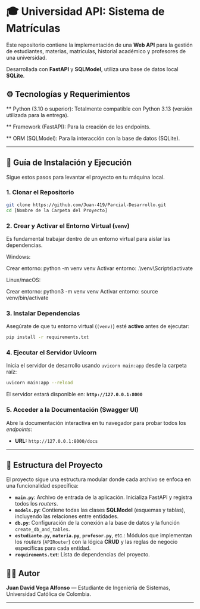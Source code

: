 # 🎓 Universidad API: Sistema de Matrículas

Este repositorio contiene la implementación de una **Web API** para la gestión de estudiantes, materias, matrículas, historial académico y profesores de una universidad.

Desarrollada con **FastAPI** y **SQLModel**, utiliza una base de datos local **SQLite**.

## ⚙️ Tecnologías y Requerimientos

** Python (3.10 o superior): Totalmente compatible con Python 3.13 (versión utilizada para la entrega).

** Framework (FastAPI): Para la creación de los endpoints.

** ORM (SQLModel): Para la interacción con la base de datos (SQLite).

-----

## 🚀 Guía de Instalación y Ejecución

Sigue estos pasos para levantar el proyecto en tu máquina local.

### 1\. Clonar el Repositorio

```bash
git clone https://github.com/Juan-419/Parcial-Desarrollo.git
cd [Nombre de la Carpeta del Proyecto]
```

### 2\. Crear y Activar el Entorno Virtual (`venv`)

Es fundamental trabajar dentro de un entorno virtual para aislar las dependencias.

Windows:

Crear entorno: python -m venv venv
Activar entorno: .\venv\Scripts\activate

Linux/macOS:

Crear entorno: python3 -m venv venv
Activar entorno: source venv/bin/activate

### 3\. Instalar Dependencias

Asegúrate de que tu entorno virtual (`(venv)`) esté **activo** antes de ejecutar:

```bash
pip install -r requirements.txt
```

### 4\. Ejecutar el Servidor Uvicorn

Inicia el servidor de desarrollo usando `uvicorn main:app` desde la carpeta raíz:

```bash
uvicorn main:app --reload
```

El servidor estará disponible en: **`http://127.0.0.1:8000`**

### 5\. Acceder a la Documentación (Swagger UI)

Abre la documentación interactiva en tu navegador para probar todos los *endpoints*:

  * **URL:** `http://127.0.0.1:8000/docs`

-----

## 📂 Estructura del Proyecto

El proyecto sigue una estructura modular donde cada archivo se enfoca en una funcionalidad específica:

  * **`main.py`**: Archivo de entrada de la aplicación. Inicializa FastAPI y registra todos los *routers*.
  * **`models.py`**: Contiene todas las clases **SQLModel** (esquemas y tablas), incluyendo las relaciones entre entidades.
  * **`db.py`**: Configuración de la conexión a la base de datos y la función `create_db_and_tables`.
  * **`estudiante.py`**, **`materia.py`**, **`profesor.py`**, etc.: Módulos que implementan los *routers* (`APIRouter`) con la lógica **CRUD** y las reglas de negocio específicas para cada entidad.
  * **`requirements.txt`**: Lista de dependencias del proyecto.


## 👨‍💻 Autor
**Juan David Vega Alfonso** — Estudiante de Ingeniería de Sistemas, Universidad Católica de Colombia.

-----